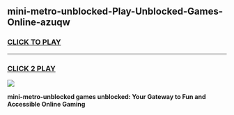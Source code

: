 
## mini-metro-unblocked-Play-Unblocked-Games-Online-azuqw
<h3>
<a href="https://premium76.site?title=mini-metro-unblocked&ref=25A">CLICK TO PLAY</a></h3>
<hr>

<h3>
<a href="https://premium76.site?title=mini-metro-unblocked&ref=25A">CLICK 2 PLAY</a>
  
</h3>

<a href="https://premium76.site?title=mini-metro-unblocked&ref=25A"><img src="https://clearcache.store/games.png"></a>


**mini-metro-unblocked games unblocked: Your Gateway to Fun and Accessible Online Gaming**

